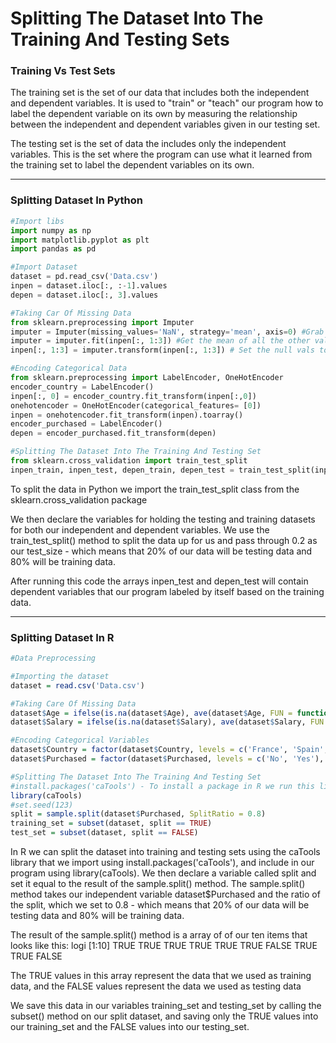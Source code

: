 # Splitting The Dataset Into The Training And Testing Sets

### Training Vs Test Sets

The training set is the set of our data that includes both the independent and dependent variables. It is used to "train" or "teach" our program how to label the dependent variable on its own by measuring the relationship between the independent and dependent variables given in our testing set.

The testing set is the set of data the includes only the independent variables. This is the set where the program can use what it learned from the training set to label the dependent variables on its own.

***

### Splitting Dataset In Python

```python
#Import libs
import numpy as np
import matplotlib.pyplot as plt
import pandas as pd

#Import Dataset
dataset = pd.read_csv('Data.csv')
inpen = dataset.iloc[:, :-1].values
depen = dataset.iloc[:, 3].values

#Taking Car Of Missing Data
from sklearn.preprocessing import Imputer
imputer = Imputer(missing_values='NaN', strategy='mean', axis=0) #Grab the null values
imputer = imputer.fit(inpen[:, 1:3]) #Get the mean of all the other values in each of these columns
inpen[:, 1:3] = imputer.transform(inpen[:, 1:3]) # Set the null vals to the calculated mean

#Encoding Categorical Data
from sklearn.preprocessing import LabelEncoder, OneHotEncoder
encoder_country = LabelEncoder()
inpen[:, 0] = encoder_country.fit_transform(inpen[:,0])
onehotencoder = OneHotEncoder(categorical_features= [0])
inpen = onehotencoder.fit_transform(inpen).toarray()
encoder_purchased = LabelEncoder()
depen = encoder_purchased.fit_transform(depen)

#Splitting The Dataset Into The Training And Testing Set
from sklearn.cross_validation import train_test_split
inpen_train, inpen_test, depen_train, depen_test = train_test_split(inpen, depen, test_size = 0.2)
```

To split the data in Python we import the train_test_split class from the sklearn.cross_validation package

We then declare the variables for holding the testing and training datasets for both our independent and dependent variables. We use the train_test_split() method to split the data up for us and pass through 0.2 as our test_size - which means that 20% of our data will be testing data and 80% will be training data.

After running this code the arrays inpen_test and depen_test will contain dependent variables that our program labeled by itself based on the training data.

***

### Splitting Dataset In R

```r
#Data Preprocessing

#Importing the dataset
dataset = read.csv('Data.csv')

#Taking Care Of Missing Data
dataset$Age = ifelse(is.na(dataset$Age), ave(dataset$Age, FUN = function(x) mean(x, na.rm = TRUE)), dataset$Age)
dataset$Salary = ifelse(is.na(dataset$Salary), ave(dataset$Salary, FUN = function(x) mean(x, na.rm = TRUE)), dataset$Salary)

#Encoding Categorical Variables
dataset$Country = factor(dataset$Country, levels = c('France', 'Spain', 'Germany'), labels = c(1, 2, 3))
dataset$Purchased = factor(dataset$Purchased, levels = c('No', 'Yes'), labels = c(0, 1))

#Splitting The Dataset Into The Training And Testing Set
#install.packages('caTools') - To install a package in R we run this line, only need to do this once
library(caTools)
#set.seed(123)
split = sample.split(dataset$Purchased, SplitRatio = 0.8)
training_set = subset(dataset, split == TRUE)
test_set = subset(dataset, split == FALSE)

```

In R we can split the dataset into training and testing sets using the caTools library that we import using install.packages('caTools'), and include in our program using library(caTools). We then declare a variable called split and set it equal to the result of the sample.split() method. The sample.split() method takes our independent variable dataset$Purchased and the ratio of the split, which we set to 0.8 - which means that 20% of our data will be testing data and 80% will be training data.

The result of the sample.split() method is a array of of our ten items that looks like this: logi [1:10] TRUE TRUE TRUE TRUE TRUE TRUE FALSE TRUE TRUE FALSE

The TRUE values in this array represent the data that we used as training data, and the FALSE values represent the data we used as testing data

We save this data in our variables training_set and testing_set by calling the subset() method on our split dataset, and saving only the TRUE values into our training_set and the FALSE values into our testing_set.
